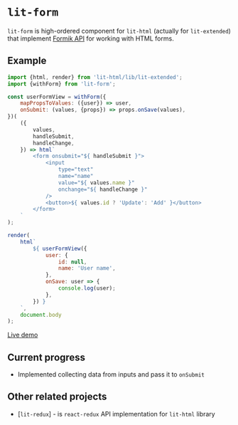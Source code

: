 # `lit-form`

`lit-form` is high-ordered component for `lit-html` (actually for `lit-extended`) that implement [Formik API](https://github.com/jaredpalmer/formik) for working with HTML forms.

## Example

```js
import {html, render} from 'lit-html/lib/lit-extended';
import {withForm} from 'lit-form';

const userFormView = withForm({
    mapPropsToValues: ({user}) => user,
    onSubmit: (values, {props}) => props.onSave(values),
})(
    ({
        values,
        handleSubmit,
        handleChange,
    }) => html`
        <form onsubmit="${ handleSubmit }">
            <input
                type="text"
                name="name"
                value="${ values.name }"
                onchange="${ handleChange }"
            />
            <button>${ values.id ? 'Update': 'Add' }</button>
        </form>
    `
);

render(
    html`
        ${ userFormView({
            user: {
                id: null,
                name: 'User name',
            },
            onSave: user => {
                console.log(user);
            },
        }) }
    `,
    document.body
);
```
[Live demo](https://codepen.io/alex_maslakov/pen/EbNMrL?editors=1000)

## Current progress

* Implemented collecting data from inputs and pass it to `onSubmit`

## Other related projects

* [`lit-redux`] - is `react-redux` API implementation for `lit-html` library
